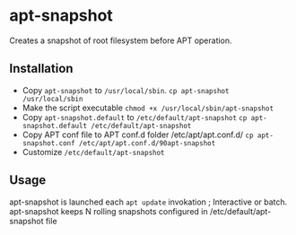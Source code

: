 # apt-snapshot

Creates a snapshot of root filesystem before APT operation.

## Installation

- Copy `apt-snapshot` to `/usr/local/sbin`.
  `cp apt-snapshot /usr/local/sbin`
- Make the script executable
  `chmod +x /usr/local/sbin/apt-snapshot`
- Copy `apt-snapshot.default` to `/etc/default/apt-snapshot`
  `cp apt-snapshot.default /etc/default/apt-snapshot`
- Copy APT conf file to APT conf.d folder /etc/apt/apt.conf.d/
  `cp apt-snapshot.conf /etc/apt/apt.conf.d/90apt-snapshot`
- Customize `/etc/default/apt-snapshot`

## Usage

apt-snapshot is launched each `apt update` invokation ; Interactive or batch.  
apt-snapshot keeps N rolling snapshots configured in /etc/default/apt-snapshot file
